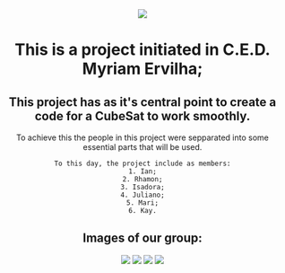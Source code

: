 <div align="center">
  <img src="https://github.com/r0bertinho/CubeSat_M.E._project/assets/112725039/4e6ac72f-6744-4d60-964a-695ac17ec310"/>
</div>

# 

# This is a project initiated in C.E.D. Myriam Ervilha;
## This project has as it's central point to create a code for a CubeSat to work smoothly.

To achieve this the people in this project were sepparated into some essential parts that will be used.
```
To this day, the project include as members:
1. Ian;
2. Rhamon;
3. Isadora;
4. Juliano;
5. Mari;
6. Kay.
```

## Images of our group:

<body align="center" display="flex">
  <img src="https://github.com/r0bertinho/CubeSat_M.E._project/assets/112725039/d7605677-341e-4f93-a356-f6f5d66c099c"/>
  <img src="https://github.com/r0bertinho/CubeSat_M.E._project/assets/112725039/56277edb-7c92-41b1-938f-4c90e79da68c"/>
  <img src="https://github.com/r0bertinho/CubeSat_M.E._project/assets/112725039/d6237246-4d5c-4005-9bb4-3f69e8a20cfa"/>
  <img src="https://github.com/r0bertinho/CubeSat_M.E._project/assets/112725039/3c75b562-6ac3-458e-84fd-32c74ecffde6"/>
</body>

# 
